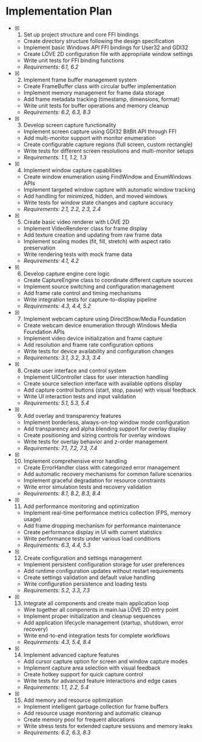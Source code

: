 # Implementation Plan

- [x] 1. Set up project structure and core FFI bindings

  - Create directory structure following the design specification
  - Implement basic Windows API FFI bindings for User32 and GDI32
  - Create LÖVE 2D configuration file with appropriate window settings
  - Write unit tests for FFI binding functions
  - _Requirements: 6.1, 6.2_

- [x] 2. Implement frame buffer management system

  - Create FrameBuffer class with circular buffer implementation
  - Implement memory management for frame data storage
  - Add frame metadata tracking (timestamp, dimensions, format)
  - Write unit tests for buffer operations and memory cleanup
  - _Requirements: 6.2, 6.3, 8.3_

- [x] 3. Develop screen capture functionality

  - Implement screen capture using GDI32 BitBlt API through FFI
  - Add multi-monitor support with monitor enumeration
  - Create configurable capture regions (full screen, custom rectangle)
  - Write tests for different screen resolutions and multi-monitor setups
  - _Requirements: 1.1, 1.2, 1.3_

- [x] 4. Implement window capture capabilities

  - Create window enumeration using FindWindow and EnumWindows APIs
  - Implement targeted window capture with automatic window tracking
  - Add handling for minimized, hidden, and moved windows
  - Write tests for window state changes and capture accuracy
  - _Requirements: 2.1, 2.2, 2.3, 2.4_

- [x] 5. Create basic video renderer with LÖVE 2D

  - Implement VideoRenderer class for frame display
  - Add texture creation and updating from raw frame data
  - Implement scaling modes (fit, fill, stretch) with aspect ratio preservation
  - Write rendering tests with mock frame data
  - _Requirements: 4.1, 4.2_

- [x] 6. Develop capture engine core logic

  - Create CaptureEngine class to coordinate different capture sources
  - Implement source switching and configuration management
  - Add frame rate control and timing mechanisms
  - Write integration tests for capture-to-display pipeline
  - _Requirements: 4.3, 4.4, 5.2_

- [x] 7. Implement webcam capture using DirectShow/Media Foundation

  - Create webcam device enumeration through Windows Media Foundation APIs
  - Implement video device initialization and frame capture
  - Add resolution and frame rate configuration options
  - Write tests for device availability and configuration changes
  - _Requirements: 3.1, 3.2, 3.3, 3.4_

- [x] 8. Create user interface and control system

  - Implement UIController class for user interaction handling
  - Create source selection interface with available options display
  - Add capture control buttons (start, stop, pause) with visual feedback
  - Write UI interaction tests and input validation
  - _Requirements: 5.1, 5.3, 5.4_

- [x] 9. Add overlay and transparency features

  - Implement borderless, always-on-top window mode configuration
  - Add transparency and alpha blending support for overlay display
  - Create positioning and sizing controls for overlay windows
  - Write tests for overlay behavior and z-order management
  - _Requirements: 7.1, 7.2, 7.3, 7.4_

- [x] 10. Implement comprehensive error handling

  - Create ErrorHandler class with categorized error management
  - Add automatic recovery mechanisms for common failure scenarios
  - Implement graceful degradation for resource constraints
  - Write error simulation tests and recovery validation
  - _Requirements: 8.1, 8.2, 8.3, 8.4_

- [x] 11. Add performance monitoring and optimization

  - Implement real-time performance metrics collection (FPS, memory usage)
  - Add frame dropping mechanism for performance maintenance
  - Create performance display in UI with current statistics
  - Write performance tests under various load conditions
  - _Requirements: 6.3, 4.4, 5.3_

- [x] 12. Create configuration and settings management

  - Implement persistent configuration storage for user preferences
  - Add runtime configuration updates without restart requirements
  - Create settings validation and default value handling
  - Write configuration persistence and loading tests
  - _Requirements: 5.2, 3.3, 7.3_

- [x] 13. Integrate all components and create main application loop

  - Wire together all components in main.lua LÖVE 2D entry point
  - Implement proper initialization and cleanup sequences
  - Add application lifecycle management (startup, shutdown, error recovery)
  - Write end-to-end integration tests for complete workflows
  - _Requirements: 4.3, 5.4, 8.4_

- [x] 14. Implement advanced capture features

  - Add cursor capture option for screen and window capture modes
  - Implement capture area selection with visual feedback
  - Create hotkey support for quick capture control
  - Write tests for advanced feature interactions and edge cases
  - _Requirements: 1.1, 2.2, 5.4_

- [x] 15. Add memory and resource optimization
  - Implement intelligent garbage collection for frame buffers
  - Add resource usage monitoring and automatic cleanup
  - Create memory pool for frequent allocations
  - Write stress tests for extended capture sessions and memory leaks
  - _Requirements: 6.2, 6.3, 8.3_
